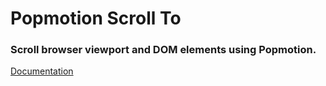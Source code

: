 # Popmotion Scroll To

### Scroll browser viewport and DOM elements using Popmotion.

[Documentation](https://popmotion.io/plugins/general/scroll-to/)